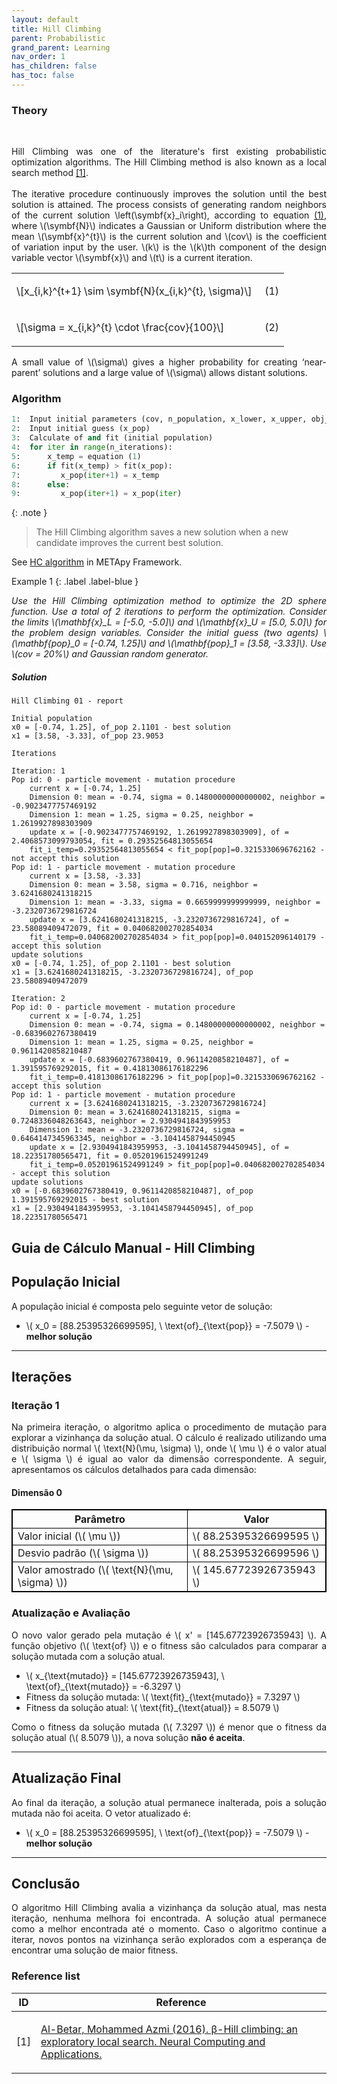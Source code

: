 ```yaml
---
layout: default
title: Hill Climbing
parent: Probabilistic
grand_parent: Learning
nav_order: 1
has_children: false
has_toc: false
---
```


<!--Don't delete ths script-->
<script src = "https://polyfill.io/v3/polyfill.min.js?features=es6"></script>
<script id = "MathJax-script" async src="https://cdn.jsdelivr.net/npm/mathjax@3/es5/tex-mml-chtml.js"></script>
<!--Don't delete ths script-->

<h3>Theory</h3>

<br>

<p align = "justify">
Hill Climbing was one of the literature's first existing probabilistic optimization algorithms. The Hill Climbing method is also known as a local search method <a href="#ref1">[1]</a>.
<br><br>
The iterative procedure continuously improves the solution until the best solution is attained. The process consists of generating random neighbors of the current solution \left(\symbf{x}_i\right), according to equation <a href="#eq1">(1)</a>, where \(\symbf{N}\) indicates a Gaussian or Uniform distribution where the mean \(\symbf{x}^{t}\) is the current solution and \(cov\) is the coefficient of variation input by the user. \(k\) is the \(k\)th component of the design variable vector \(\symbf{x}\) and \(t\) is a current iteration.
</p>

<table border = "0" style = "width:100%">
    <tr>
        <td style="width: 90%;">\[x_{i,k}^{t+1} \sim \symbf{N}(x_{i,k}^{t}, \sigma)\]</td>
        <td style="width: 10%;"><p align = "right" id = "eq1">(1)</p></td>
    </tr>
    <tr>
        <td style="width: 90%;">\[\sigma = x_{i,k}^{t} \cdot \frac{cov}{100}\]</td>
        <td style="width: 10%;"><p align = "right" id = "eq2">(2)</p></td>
    </tr>
</table>

<p align = "justify">
A small value of \(\sigma\) gives a higher probability for creating ‘near-parent’ solutions and a large value of \(\sigma\) allows distant solutions.
</p>

<h3>Algorithm</h3>

```python
1:  Input initial parameters (cov, n_population, x_lower, x_upper, obj_function, n_dimensions)
2:  Input initial guess (x_pop)
3:  Calculate of and fit (initial population)
4:  for iter in range(n_iterations):
5:      x_temp = equation (1)
6:      if fit(x_temp) > fit(x_pop):
7:         x_pop(iter+1) = x_temp
8:      else:
9:         x_pop(iter+1) = x_pop(iter)
```

{: .note }
> The Hill Climbing algorithm saves a new solution when a new candidate improves the current best solution.

<p align = "justify">
See <a href="https://wmpjrufg.github.io/METAPY/FRA_SA_HILL.html" target="_blank">HC algorithm</a> in METApy Framework.
</p>

Example 1
{: .label .label-blue }

<p align = "justify">
  <i>
      Use the Hill Climbing optimization method to optimize the 2D sphere function. Use a total of 2 iterations to perform the optimization. Consider the limits \(\mathbf{x}_L = [-5.0, -5.0]\) and \(\mathbf{x}_U = [5.0, 5.0]\) for the problem design variables. Consider the initial guess (two agents) \(\mathbf{pop}_0 = [-0.74, 1.25]\) and \(\mathbf{pop}_1 = [3.58, -3.33]\). Use \(cov = 20%\) and Gaussian random generator.
  </i>
</p>


<h5>Solution</h5>

```
Hill Climbing 01 - report 

Initial population
x0 = [-0.74, 1.25], of_pop 2.1101 - best solution
x1 = [3.58, -3.33], of_pop 23.9053 

Iterations

Iteration: 1
Pop id: 0 - particle movement - mutation procedure
    current x = [-0.74, 1.25]
    Dimension 0: mean = -0.74, sigma = 0.14800000000000002, neighbor = -0.9023477757469192
    Dimension 1: mean = 1.25, sigma = 0.25, neighbor = 1.2619927898303909
    update x = [-0.9023477757469192, 1.2619927898303909], of = 2.4068573099793054, fit = 0.29352564813055654
    fit_i_temp=0.29352564813055654 < fit_pop[pop]=0.3215330696762162 - not accept this solution
Pop id: 1 - particle movement - mutation procedure
    current x = [3.58, -3.33]
    Dimension 0: mean = 3.58, sigma = 0.716, neighbor = 3.6241680241318215
    Dimension 1: mean = -3.33, sigma = 0.6659999999999999, neighbor = -3.2320736729816724
    update x = [3.6241680241318215, -3.2320736729816724], of = 23.58089409472079, fit = 0.040682002702854034
    fit_i_temp=0.040682002702854034 > fit_pop[pop]=0.040152096140179 - accept this solution
update solutions
x0 = [-0.74, 1.25], of_pop 2.1101 - best solution
x1 = [3.6241680241318215, -3.2320736729816724], of_pop 23.58089409472079  

Iteration: 2
Pop id: 0 - particle movement - mutation procedure
    current x = [-0.74, 1.25]
    Dimension 0: mean = -0.74, sigma = 0.14800000000000002, neighbor = -0.6839602767380419
    Dimension 1: mean = 1.25, sigma = 0.25, neighbor = 0.9611420858210487
    update x = [-0.6839602767380419, 0.9611420858210487], of = 1.391595769292015, fit = 0.41813086176182296
    fit_i_temp=0.41813086176182296 > fit_pop[pop]=0.3215330696762162 - accept this solution
Pop id: 1 - particle movement - mutation procedure
    current x = [3.6241680241318215, -3.2320736729816724]
    Dimension 0: mean = 3.6241680241318215, sigma = 0.7248336048263643, neighbor = 2.9304941843959953
    Dimension 1: mean = -3.2320736729816724, sigma = 0.6464147345963345, neighbor = -3.1041458794450945
    update x = [2.9304941843959953, -3.1041458794450945], of = 18.22351780565471, fit = 0.05201961524991249
    fit_i_temp=0.05201961524991249 > fit_pop[pop]=0.040682002702854034 - accept this solution
update solutions
x0 = [-0.6839602767380419, 0.9611420858210487], of_pop 1.391595769292015 - best solution
x1 = [2.9304941843959953, -3.1041458794450945], of_pop 18.22351780565471   
```

<h2>Guia de Cálculo Manual - Hill Climbing</h2>

<h2>População Inicial</h2>

<p align="justify">A população inicial é composta pelo seguinte vetor de solução:</p>

<ul>
    <li>\( x_0 = [88.25395326699595], \ \text{of}_{\text{pop}} = -7.5079 \) - <strong>melhor solução</strong></li>
</ul>

<hr>

<h2>Iterações</h2>

<h3>Iteração 1</h3>

<p align="justify">Na primeira iteração, o algoritmo aplica o procedimento de mutação para explorar a vizinhança da solução atual. O cálculo é realizado utilizando uma distribuição normal \( \text{N}(\mu, \sigma) \), onde \( \mu \) é o valor atual e \( \sigma \) é igual ao valor da dimensão correspondente. A seguir, apresentamos os cálculos detalhados para cada dimensão:</p>

<h4>Dimensão 0</h4>
<table style="width:100%; border: 1px solid black; border-collapse: collapse;">
    <tr style="border: 1px solid black;">
        <th style="border: 1px solid black;">Parâmetro</th>
        <th style="border: 1px solid black;">Valor</th>
    </tr>
    <tr style="border: 1px solid black;">
        <td style="border: 1px solid black;">Valor inicial (\( \mu \))</td>
        <td style="border: 1px solid black;">\( 88.25395326699595 \)</td>
    </tr>
    <tr style="border: 1px solid black;">
        <td style="border: 1px solid black;">Desvio padrão (\( \sigma \))</td>
        <td style="border: 1px solid black;">\( 88.25395326699596 \)</td>
    </tr>
    <tr style="border: 1px solid black;">
        <td style="border: 1px solid black;">Valor amostrado (\( \text{N}(\mu, \sigma) \))</td>
        <td style="border: 1px solid black;">\( 145.67723926735943 \)</td>
    </tr>
</table>

<h3>Atualização e Avaliação</h3>

<p align="justify">O novo valor gerado pela mutação é \( x' = [145.67723926735943] \). A função objetivo (\( \text{of} \)) e o fitness são calculados para comparar a solução mutada com a solução atual.</p>

<ul>
    <li>\( x_{\text{mutado}} = [145.67723926735943], \ \text{of}_{\text{mutado}} = -6.3297 \)</li>
    <li>Fitness da solução mutada: \( \text{fit}_{\text{mutado}} = 7.3297 \)</li>
    <li>Fitness da solução atual: \( \text{fit}_{\text{atual}} = 8.5079 \)</li>
</ul>

<p align="justify">Como o fitness da solução mutada (\( 7.3297 \)) é menor que o fitness da solução atual (\( 8.5079 \)), a nova solução <strong>não é aceita</strong>.</p>

<hr>

<h2>Atualização Final</h2>

<p align="justify">Ao final da iteração, a solução atual permanece inalterada, pois a solução mutada não foi aceita. O vetor atualizado é:</p>

<ul>
    <li>\( x_0 = [88.25395326699595], \ \text{of}_{\text{pop}} = -7.5079 \) - <strong>melhor solução</strong></li>
</ul>

<hr>

<h2>Conclusão</h2>

<p align="justify">O algoritmo Hill Climbing avalia a vizinhança da solução atual, mas nesta iteração, nenhuma melhora foi encontrada. A solução atual permanece como a melhor encontrada até o momento. Caso o algoritmo continue a iterar, novos pontos na vizinhança serão explorados com a esperança de encontrar uma solução de maior fitness.</p>

<h3>Reference list</h3>

<table>
    <thead>
        <tr>
            <th>ID</th>
            <th>Reference</th>
        </tr>
    </thead>
    <tbody>
        <tr>
            <td><p align = "center" id = "ref1">[1]</p></td>
            <td><p align = "left"><a href="https://doi.org/10.1007/s00521-016-2328-2" target="_blank" rel="noopener noreferrer">Al-Betar, Mohammed Azmi (2016). β-Hill climbing: an exploratory local search. Neural Computing and Applications.</a></p></td>
        </tr>
    </tbody>
</table>

